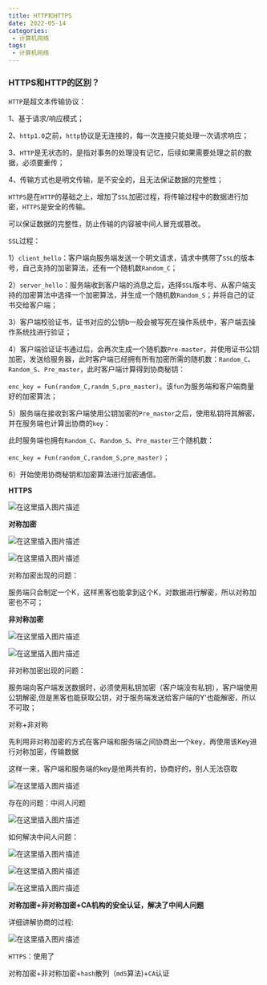 ```yaml
---
title: HTTP和HTTPS
date: 2022-05-14
categories:
 - 计算机网络
tags:
 - 计算机网络
---
```


### HTTPS和HTTP的区别？

`HTTP`是超文本传输协议：

1、基于请求/响应模式；

2、`http1.0`之前，`http`协议是无连接的，每一次连接只能处理一次请求响应；

3、`HTTP`是无状态的，是指对事务的处理没有记忆，后续如果需要处理之前的数据，必须要重传；

4、传输方式也是明文传输，是不安全的，且无法保证数据的完整性；

`HTTPS`是在`HTTP`的基础之上，增加了`SSL`加密过程，将传输过程中的数据进行加密，`HTTPS`是安全的传输。

可以保证数据的完整性，防止传输的内容被中间人冒充或篡改。

`SSL`过程：

1）`client_hello`：客户端向服务端发送一个明文请求，请求中携带了`SSL`的版本号，自己支持的加密算法，还有一个随机数`Random_C`；

2）`server_hello`：服务端收到客户端的消息之后，选择`SSL`版本号、从客户端支持的加密算法中选择一个加密算法，并生成一个随机数`Random_S`；并将自己的证书交给客户端；

3）客户端校验证书，证书对应的公钥b一般会被写死在操作系统中，客户端去操作系统找进行验证；

4）客户端验证证书通过后，会再次生成一个随机数`Pre-master`，并使用证书公钥加密，发送给服务器，此时客户端已经拥有所有加密所需的随机数：`Random_C`、`Random_S`、`Pre_master`，此时客户端计算得到协商秘钥：

`enc_key = Fun(random_C,randm_S,pre_master)`。该`fun`为服务端和客户端商量好的加密算法；

5）服务端在接收到客户端使用公钥加密的`Pre_master`之后，使用私钥将其解密，并在服务端也计算出协商的`key`：

此时服务端也拥有`Random_C`、`Random_S`、`Pre_master`三个随机数：

`enc_key = Fun(random_C,random_S,pre_master)`；

6）开始使用协商秘钥和加密算法进行加密通信。

**HTTPS**

![在这里插入图片描述](https://img-blog.csdnimg.cn/c6f07184d17e42af9534ec08eb8d07bc.png?x-oss-process=image/watermark,type_d3F5LXplbmhlaQ,shadow_50,text_Q1NETiBAbGVlZGNvZGVKb2huMDE=,size_12,color_FFFFFF,t_70,g_se,x_16)

**对称加密**

![在这里插入图片描述](https://img-blog.csdnimg.cn/7901828bc9e34b0fbbab88228c4e2eee.png?x-oss-process=image/watermark,type_d3F5LXplbmhlaQ,shadow_50,text_Q1NETiBAbGVlZGNvZGVKb2huMDE=,size_10,color_FFFFFF,t_70,g_se,x_16)

![在这里插入图片描述](https://img-blog.csdnimg.cn/1ddfc7b7d1474ff4a7187f0b715af705.png?x-oss-process=image/watermark,type_d3F5LXplbmhlaQ,shadow_50,text_Q1NETiBAbGVlZGNvZGVKb2huMDE=,size_13,color_FFFFFF,t_70,g_se,x_16)

对称加密出现的问题：

服务端只会制定一个K，这样黑客也能拿到这个K，对数据进行解密，所以对称加密也不可；

**非对称加密**

![在这里插入图片描述](https://img-blog.csdnimg.cn/4ec43546e50c429093343b91be6f4047.png?x-oss-process=image/watermark,type_d3F5LXplbmhlaQ,shadow_50,text_Q1NETiBAbGVlZGNvZGVKb2huMDE=,size_17,color_FFFFFF,t_70,g_se,x_16)

![在这里插入图片描述](https://img-blog.csdnimg.cn/f48af502799845b0b40c69b559dfb4de.png?x-oss-process=image/watermark,type_d3F5LXplbmhlaQ,shadow_50,text_Q1NETiBAbGVlZGNvZGVKb2huMDE=,size_20,color_FFFFFF,t_70,g_se,x_16)

非对称加密出现的问题：

服务端向客户端发送数据时，必须使用私钥加密（客户端没有私钥），客户端使用公钥解密,但是黑客也能获取公钥，对于服务端发送给客户端的Y'也能解密，所以不可取；

对称+非对称

先利用非对称加密的方式在客户端和服务端之间协商出一个key，再使用该Key进行对称加密，传输数据

这样一来，客户端和服务端的key是他两共有的，协商好的，别人无法窃取

![在这里插入图片描述](https://img-blog.csdnimg.cn/7efbef26649b4bcfb8ab994df95d4107.png?x-oss-process=image/watermark,type_d3F5LXplbmhlaQ,shadow_50,text_Q1NETiBAbGVlZGNvZGVKb2huMDE=,size_20,color_FFFFFF,t_70,g_se,x_16)

存在的问题：中间人问题

![在这里插入图片描述](https://img-blog.csdnimg.cn/c490d2b9a2dc4692bef6f9d398facfee.png?x-oss-process=image/watermark,type_d3F5LXplbmhlaQ,shadow_50,text_Q1NETiBAbGVlZGNvZGVKb2huMDE=,size_18,color_FFFFFF,t_70,g_se,x_16)

如何解决中间人问题：

![在这里插入图片描述](https://img-blog.csdnimg.cn/3cd1652345a2498489b07fb9e113711c.png?x-oss-process=image/watermark,type_d3F5LXplbmhlaQ,shadow_50,text_Q1NETiBAbGVlZGNvZGVKb2huMDE=,size_15,color_FFFFFF,t_70,g_se,x_16)

![在这里插入图片描述](https://img-blog.csdnimg.cn/7e99ff609af34c0596044a4278145bfe.png?x-oss-process=image/watermark,type_d3F5LXplbmhlaQ,shadow_50,text_Q1NETiBAbGVlZGNvZGVKb2huMDE=,size_20,color_FFFFFF,t_70,g_se,x_16)

![在这里插入图片描述](https://img-blog.csdnimg.cn/b9d1e349aeab466c899866f004ad18c9.png?x-oss-process=image/watermark,type_d3F5LXplbmhlaQ,shadow_50,text_Q1NETiBAbGVlZGNvZGVKb2huMDE=,size_20,color_FFFFFF,t_70,g_se,x_16)

**对称加密+非对称加密+CA机构的安全认证，解决了中间人问题**

详细讲解协商的过程:

![在这里插入图片描述](https://img-blog.csdnimg.cn/e6bdca9a801b4a6c80043eccd63b66fc.png?x-oss-process=image/watermark,type_d3F5LXplbmhlaQ,shadow_50,text_Q1NETiBAbGVlZGNvZGVKb2huMDE=,size_20,color_FFFFFF,t_70,g_se,x_16)

`HTTPS`：使用了

对称加密+非对称加密+`hash`散列（`md5`算法)+`CA`认证
